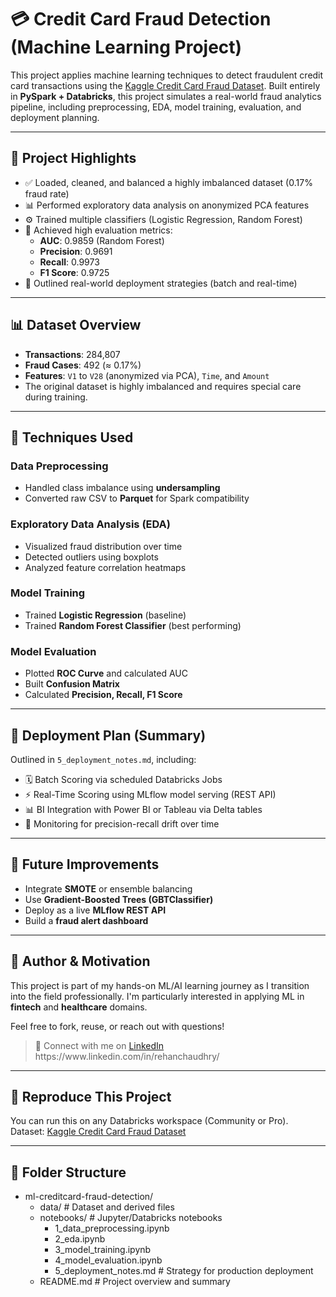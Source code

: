 # 💳 Credit Card Fraud Detection (Machine Learning Project)

This project applies machine learning techniques to detect fraudulent credit card transactions using the [Kaggle Credit Card Fraud Dataset](https://www.kaggle.com/datasets/mlg-ulb/creditcardfraud). Built entirely in **PySpark + Databricks**, this project simulates a real-world fraud analytics pipeline, including preprocessing, EDA, model training, evaluation, and deployment planning.

---

## 🧠 Project Highlights

- ✅ Loaded, cleaned, and balanced a highly imbalanced dataset (0.17% fraud rate)
- 📊 Performed exploratory data analysis on anonymized PCA features
- ⚙️ Trained multiple classifiers (Logistic Regression, Random Forest)
- 🧪 Achieved high evaluation metrics:
  - **AUC**: 0.9859 (Random Forest)
  - **Precision**: 0.9691
  - **Recall**: 0.9973
  - **F1 Score**: 0.9725
- 🚀 Outlined real-world deployment strategies (batch and real-time)

---

## 📊 Dataset Overview

- **Transactions**: 284,807  
- **Fraud Cases**: 492 (≈ 0.17%)  
- **Features**: `V1` to `V28` (anonymized via PCA), `Time`, and `Amount`  
- The original dataset is highly imbalanced and requires special care during training.

---

## 🔧 Techniques Used

### Data Preprocessing
- Handled class imbalance using **undersampling**
- Converted raw CSV to **Parquet** for Spark compatibility

### Exploratory Data Analysis (EDA)
- Visualized fraud distribution over time
- Detected outliers using boxplots
- Analyzed feature correlation heatmaps

### Model Training
- Trained **Logistic Regression** (baseline)
- Trained **Random Forest Classifier** (best performing)

### Model Evaluation
- Plotted **ROC Curve** and calculated AUC
- Built **Confusion Matrix**
- Calculated **Precision, Recall, F1 Score**

---

## 🚀 Deployment Plan (Summary)

Outlined in `5_deployment_notes.md`, including:

- 🗓️ Batch Scoring via scheduled Databricks Jobs
- ⚡ Real-Time Scoring using MLflow model serving (REST API)
- 📊 BI Integration with Power BI or Tableau via Delta tables
- 🧪 Monitoring for precision-recall drift over time

---

## 🧠 Future Improvements

- Integrate **SMOTE** or ensemble balancing
- Use **Gradient-Boosted Trees (GBTClassifier)**
- Deploy as a live **MLflow REST API**
- Build a **fraud alert dashboard**

---

## 📌 Author & Motivation

This project is part of my hands-on ML/AI learning journey as I transition into the field professionally. I'm particularly interested in applying ML in **fintech** and **healthcare** domains.

Feel free to fork, reuse, or reach out with questions!

> 🔗 Connect with me on [LinkedIn]([https://www.linkedin.com/in/YOUR-PROFILE](https://www.linkedin.com/in/rehanchaudhry/))  
> https://www.linkedin.com/in/rehanchaudhry/

---

## 📎 Reproduce This Project

You can run this on any Databricks workspace (Community or Pro).  
Dataset: [Kaggle Credit Card Fraud Dataset](https://www.kaggle.com/datasets/mlg-ulb/creditcardfraud)

---

## 📁 Folder Structure

- ml-creditcard-fraud-detection/
  - data/ # Dataset and derived files
  - notebooks/ # Jupyter/Databricks notebooks
    - 1_data_preprocessing.ipynb
    - 2_eda.ipynb
    - 3_model_training.ipynb
    - 4_model_evaluation.ipynb
    - 5_deployment_notes.md # Strategy for production deployment
  - README.md # Project overview and summary

